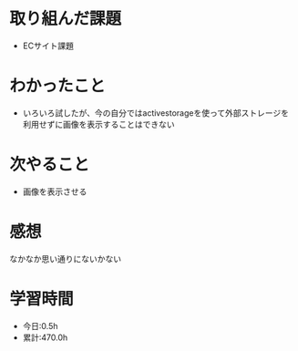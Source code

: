 # 取り組んだ課題
- ECサイト課題
# わかったこと
- いろいろ試したが、今の自分ではactivestorageを使って外部ストレージを利用せずに画像を表示することはできない
# 次やること
- 画像を表示させる
# 感想
なかなか思い通りにないかない
# 学習時間
- 今日:0.5h
- 累計:470.0h